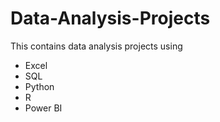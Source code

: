 # Data-Analysis-Projects
This contains data analysis projects using

- Excel
- SQL
- Python
- R
- Power BI
